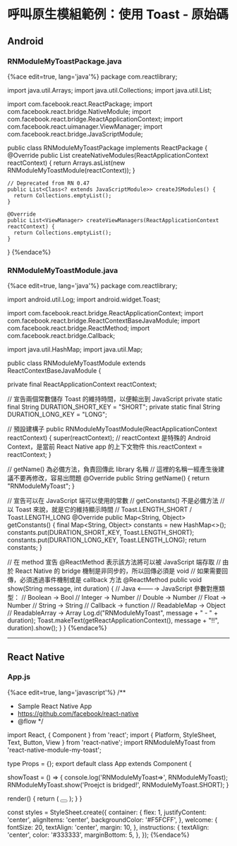 # 呼叫原生模組範例：使用 Toast - 原始碼

## Android

### RNModuleMyToastPackage.java

{%ace edit=true, lang='java'%}
package com.reactlibrary;

import java.util.Arrays;
import java.util.Collections;
import java.util.List;

import com.facebook.react.ReactPackage;
import com.facebook.react.bridge.NativeModule;
import com.facebook.react.bridge.ReactApplicationContext;
import com.facebook.react.uimanager.ViewManager;
import com.facebook.react.bridge.JavaScriptModule;

public class RNModuleMyToastPackage implements ReactPackage {
    @Override
    public List<NativeModule> createNativeModules(ReactApplicationContext reactContext) {
      return Arrays.<NativeModule>asList(new RNModuleMyToastModule(reactContext));
    }

    // Deprecated from RN 0.47
    public List<Class<? extends JavaScriptModule>> createJSModules() {
      return Collections.emptyList();
    }

    @Override
    public List<ViewManager> createViewManagers(ReactApplicationContext reactContext) {
      return Collections.emptyList();
    }
}
{%endace%}

### RNModuleMyToastModule.java

{%ace edit=true, lang='java'%}
package com.reactlibrary;

import android.util.Log;
import android.widget.Toast;

import com.facebook.react.bridge.ReactApplicationContext;
import com.facebook.react.bridge.ReactContextBaseJavaModule;
import com.facebook.react.bridge.ReactMethod;
import com.facebook.react.bridge.Callback;

import java.util.HashMap;
import java.util.Map;

public class RNModuleMyToastModule extends ReactContextBaseJavaModule {

  private final ReactApplicationContext reactContext;

  // 宣告兩個常數儲存 Toast 的維持時間，以便輸出到 JavaScript
  private static final String DURATION_SHORT_KEY = "SHORT";
  private static final String DURATION_LONG_KEY = "LONG";


  // 預設建構子
  public RNModuleMyToastModule(ReactApplicationContext reactContext) {
    super(reactContext);
    // reactContext 是特殊的 Android Context，是當前 React Native app 的上下文物件
    this.reactContext = reactContext;
  }

  // getName() 為必備方法，負責回傳此 library 名稱
  // 這裡的名稱一經產生後建議不要再修改，容易出問題
  @Override
  public String getName() {
    return "RNModuleMyToast";
  }

  // 宣告可以在 JavaScript 端可以使用的常數
  // getConstants() 不是必備方法
  // 以 Toast 來說，就是它的維持顯示時間
  // Toast.LENGTH_SHORT / Toast.LENGTH_LONG
  @Override
  public Map<String, Object> getConstants() {
    final Map<String, Object> constants = new HashMap<>();
    constants.put(DURATION_SHORT_KEY, Toast.LENGTH_SHORT);
    constants.put(DURATION_LONG_KEY, Toast.LENGTH_LONG);
    return constants;
  }

  // 在 method 宣告 @ReactMethod 表示該方法將可以被 JavaScript 端存取
  // 由於 React Native 的 bridge 機制是非同步的，所以回傳必須是 void
  // 如果需要回傳，必須透過事件機制或是 callback 方法
  @ReactMethod
  public void show(String message, int duration) {
    // Java <----> JavaScript 參數對應類型：
    //        Boolean -> Bool
    //        Integer -> Number
    //        Double -> Number
    //        Float -> Number
    //        String -> String
    //        Callback -> function
    //        ReadableMap -> Object
    //        ReadableArray -> Array
    Log.d("RNModuleMyToast", message + " - " + duration);
    Toast.makeText(getReactApplicationContext(), message + "!!", duration).show();
  }
}
{%endace%}

---

## React Native

### App.js

{%ace edit=true, lang='javascript'%}
/**
 * Sample React Native App
 * https://github.com/facebook/react-native
 * @flow
 */

import React, { Component } from 'react';
import {
  Platform,
  StyleSheet,
  Text,
  Button,
  View
} from 'react-native';
import RNModuleMyToast from 'react-native-module-my-toast';

type Props = {};
export default class App extends Component<Props> {

  showToast = () => {
    console.log('RNModuleMyToast=>', RNModuleMyToast);
    RNModuleMyToast.show('Proejct is bridged!', RNModuleMyToast.SHORT);
  }

  render() {
    return (
      <View style={styles.container}>
        <Button
        title="TOAST ME"
        onPress={this.showToast}
        ></Button>
      </View>
    );
  }
}

const styles = StyleSheet.create({
  container: {
    flex: 1,
    justifyContent: 'center',
    alignItems: 'center',
    backgroundColor: '#F5FCFF',
  },
  welcome: {
    fontSize: 20,
    textAlign: 'center',
    margin: 10,
  },
  instructions: {
    textAlign: 'center',
    color: '#333333',
    marginBottom: 5,
  },
});
{%endace%}